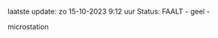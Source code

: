 laatste update: 
zo 15-10-2023  9:12   uur 
Status: FAALT - geel - 
<div class="service Y">microstation</div>